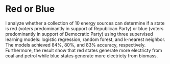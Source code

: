 # Red or Blue
I analyze whether a collection of 10 energy sources can determine if a state is red (voters predominantly in support of Republican Party) or blue (voters predominantly in support of Democratic Party) using three supervised learning models: logistic regression, random forest, and k-nearest neighbor. The models achieved 84%, 80%, and 83% accuracy, respectively. Furthermore, the result show that red states generate more electricty from coal and petrol while blue states generate more electricty from biomass. 
